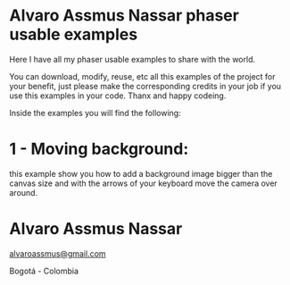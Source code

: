 # Alvaro Assmus Nassar phaser usable examples
Here I have all my phaser usable examples to share with the world.

You can download, modify, reuse, etc all this examples of the project for your benefit, just please make the corresponding credits in your job if you use this examples in your code. Thanx and happy codeing.

Inside the examples you will find the following:

# 1 - Moving background: 
this example show you how to add a background image bigger than the canvas size and with the arrows of your keyboard move the camera over around.

# Alvaro Assmus Nassar

alvaroassmus@gmail.com

Bogotá - Colombia

